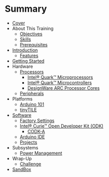 # Summary

* [Cover](README.md)
* About This Training
   * [Objectives](documentation/Objectives.md)
   * [Skills](documentation/Skills.md)
   * [Prerequisites](documentation/Prerequisites.md)
* [Introduction](documentation/Introduction.md)
   * [Features](documentation/Features.md)
* [Getting Started](documentation/GettingStarted.md)
* Hardware
   * [Processors](documentation/Processor.md)
       * [Intel® Quark™ Microprocessors](documentation/IntelQuarkMicroprocessors.md)
       * [Intel® Quark™ Microcontrollers](documentation/IntelQuarkMicrocontrollers.md)
       * [DesignWare ARC Processor Cores](documentation/DesignwareArcProcessorCores.md)
   * [Peripherals](documentation/Peripherals.md)
* Platforms
   * [Arduino 101](documentation/Arduino101.md)
   * [tinyTILE](documentation/TinyTile.md)
* [Software](documentation/Software.md)
   * [Factory Settings](documentation/FactorySettings.md)
   * [Intel® Curie™ Open Developer Kit (ODK)](documentation/IntelCurieOpenDeveloperKitOdk.md)
       * [CODK-A](documentation/CodkA.md)
   * [Arduino IDE](documentation/ArduinoIde.md)
   * [Projects](documentation/Projects.md)
* Subsystems
   * [Power Management](documentation/SubsystemsPowerManagement.md)
* Wrap-Up
   * [Challenge](documentation/Challenge.md)
* [SandBox](documentation/Sandbox.md)

